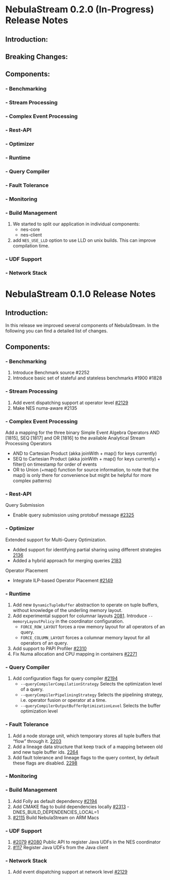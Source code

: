 # NebulaStream 0.2.0 (In-Progress) Release Notes

## Introduction:
## Breaking Changes:
## Components:
### - Benchmarking
### - Stream Processing
### - Complex Event Processing
### - Rest-API
### - Optimizer
### - Runtime
### - Query Compiler
### - Fault Tolerance
### - Monitoring
### - Build Management
1. We started to split our application in individual components:
   - nes-core
   - nes-client
2. add `NES_USE_LLD` option to use LLD on unix builds. This can improve compilation time.
### - UDF Support
### - Network Stack

# NebulaStream 0.1.0 Release Notes
## Introduction:
In this release we improved several components of NebulaStream.
In the following you can find a detailed list of changes.

## Components:
### - Benchmarking
1. Introduce Benchmark source #2252
2. Introduce basic set of stateful and stateless benchmarks #1900 #1828 
### - Stream Processing
1. Add event dispatching support at operator level [#2129](https://github.com/nebulastream/nebulastream/issues/2129)
2. Make NES numa-aware #2135
### - Complex Event Processing
Add a mapping for the three binary Simple Event Algebra Operators AND [1815], SEQ [1817] and OR [1816] to the available Analytical Stream Processing Operators
   - AND to Cartesian Product (akka joinWith + map() for keys currently) 
   - SEQ to Cartesian Product (akka joinWith + map() for keys currently) + filter() on timestamp for order of events 
   - OR to Union (+map() function for source information, to note that the map() is only there for convenience but might be helpful for more complex patterns)  
### - Rest-API
Query Submission
   - Enable query submission using protobuf message [#2325](https://github.com/nebulastream/nebulastream/pull/2325)
### - Optimizer
Extended support for Multi-Query Optimization.
   - Added support for identifying partial sharing using different strategies [2136](https://github.com/nebulastream/nebulastream/issues/2136)
   - Added a hybrid approach for merging queries [2183](https://github.com/nebulastream/nebulastream/issues/2183) 

Operator Placement
   - Integrate ILP-based Operator Placement [#2149](https://github.com/nebulastream/nebulastream/pull/2325)
### - Runtime
1. Add new `DynamicTupleBuffer` abstraction to operate on tuple buffers, without knowledge of the underling memory layout.
2. Add experimental support for columnar layouts [2081](https://github.com/nebulastream/nebulastream/tree/2081-queryoptimizer-phase-choose-mem-layout).
   Introduce `--memoryLayoutPolicy` in the coordinator configuration.
   - `FORCE_ROW_LAYOUT` forces a row memory layout for all operators of an query.
   - `FORCE_COLUMN_LAYOUT` forces a columnar memory layout for all operators of an query.
3. Add support to PAPI Profiler [#2310](https://github.com/nebulastream/nebulastream/issues/2310)
4. Fix Numa allocation and CPU mapping in containers [#2271](https://github.com/nebulastream/nebulastream/issues/2271)
### - Query Compiler
1. Add configuration flags for query compiler [#2194](https://github.com/nebulastream/nebulastream/issues/2194)
    - `--queryCompilerCompilationStrategy` Selects the optimization level of a query.
    - `--queryCompilerPipeliningStrategy` Selects the pipelining strategy, i.e. operator  fusion or operator at a time.
    - `--queryCompilerOutputBufferOptimizationLevel` Selects the buffer optimization level
### - Fault Tolerance
1. Add a node storage unit, which temporary stores all tuple buffers that “flow” through it. [2203](https://github.com/nebulastream/nebulastream/issues/2203)
2. Add a lineage data structure that keep track of a mapping between old and new tuple buffer ids. [2264](https://github.com/nebulastream/nebulastream/issues/2264)
3. Add fault tolerance and lineage flags to the query context, by default these flags are disabled. [2298](https://github.com/nebulastream/nebulastream/issues/2298)
### - Monitoring
### - Build Management
1. Add Folly as default dependency [#2194](https://github.com/nebulastream/nebulastream/issues/2194)
2. Add CMAKE flag to build dependencies locally [#2313](https://github.com/nebulastream/nebulastream/issues/2313)
   -DNES_BUILD_DEPENDENCIES_LOCAL=1
3. [#2115](https://github.com/nebulastream/nebulastream/issues/2115) Build NebulaStream on ARM Macs
### - UDF Support
1. [#2079](https://github.com/nebulastream/nebulastream/issues/2079) [#2080](https://github.com/nebulastream/nebulastream/issues/2080) Public API to register Java UDFs in the NES coordinator
2. [#117](https://github.com/nebulastream/nebulastream-java-client/issues/117) Register Java UDFs from the Java client
### - Network Stack
1. Add event dispatching support at network level [#2129](https://github.com/nebulastream/nebulastream/issues/2129)